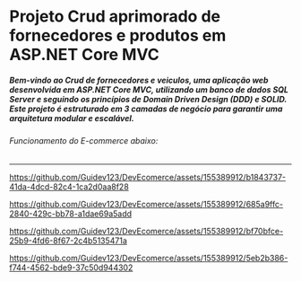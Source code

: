 <h1>Projeto Crud aprimorado de fornecedores e produtos em ASP.NET Core MVC</h1>

<h5>Bem-vindo ao Crud de fornecedores e veiculos, uma aplicação web desenvolvida em ASP.NET Core MVC, utilizando um banco de dados SQL Server e seguindo os princípios de Domain Driven Design (DDD) e SOLID. <br/> Este projeto é estruturado em 3 camadas de negócio para garantir uma arquitetura modular e escalável.</h5>


<h6>Funcionamento do E-commerce abaixo:</h6>
<hr/>

https://github.com/Guidev123/DevEcomerce/assets/155389912/b1843737-41da-4dcd-82c4-1ca2d0aa8f28

https://github.com/Guidev123/DevEcomerce/assets/155389912/685a9ffc-2840-429c-bb78-a1dae69a5add

https://github.com/Guidev123/DevEcomerce/assets/155389912/bf70bfce-25b9-4fd6-8f67-2c4b5135471a

https://github.com/Guidev123/DevEcomerce/assets/155389912/5eb2b386-f744-4562-bde9-37c50d944302
